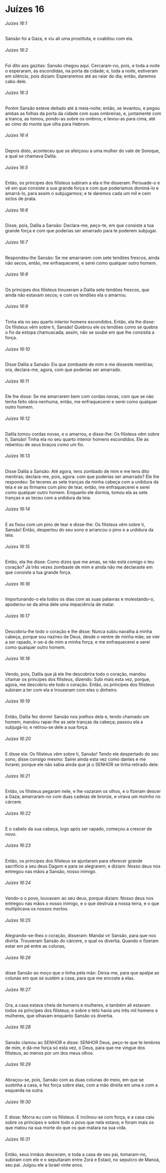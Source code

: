 # Juízes 16

###### Juízes 16:1

Sansão foi a Gaza, e viu ali uma prostituta, e coabitou com ela.

###### Juízes 16:2

Foi dito aos gazitas: Sansão chegou aqui. Cercaram-no, pois, e toda a noite o esperaram, às escondidas, na porta da cidade; e, toda a noite, estiveram em silêncio, pois diziam: Esperaremos até ao raiar do dia; então, daremos cabo dele.

###### Juízes 16:3

Porém Sansão esteve deitado até à meia-noite; então, se levantou, e pegou ambas as folhas da porta da cidade com suas ombreiras, e, juntamente com a tranca, as tomou, pondo-as sobre os ombros; e levou-as para cima, até ao cimo do monte que olha para Hebrom.

###### Juízes 16:4

Depois disto, aconteceu que se afeiçoou a uma mulher do vale de Soreque, a qual se chamava Dalila.

###### Juízes 16:5

Então, os príncipes dos filisteus subiram a ela e lhe disseram: Persuade-o e vê em que consiste a sua grande força e com que poderíamos dominá-lo e amarrá-lo, para assim o subjugarmos; e te daremos cada um mil e cem siclos de prata.

###### Juízes 16:6

Disse, pois, Dalila a Sansão: Declara-me, peço-te, em que consiste a tua grande força e com que poderias ser amarrado para te poderem subjugar.

###### Juízes 16:7

Respondeu-lhe Sansão: Se me amarrarem com sete tendões frescos, ainda não secos, então, me enfraquecerei, e serei como qualquer outro homem.

###### Juízes 16:8

Os príncipes dos filisteus trouxeram a Dalila sete tendões frescos, que ainda não estavam secos; e com os tendões ela o amarrou.

###### Juízes 16:9

Tinha ela no seu quarto interior homens escondidos. Então, ela lhe disse: Os filisteus vêm sobre ti, Sansão! Quebrou ele os tendões como se quebra o fio da estopa chamuscada; assim, não se soube em que lhe consistia a força.

###### Juízes 16:10

Disse Dalila a Sansão: Eis que zombaste de mim e me disseste mentiras; ora, declara-me, agora, com que poderias ser amarrado.

###### Juízes 16:11

Ele lhe disse: Se me amarrarem bem com cordas novas, com que se não tenha feito obra nenhuma, então, me enfraquecerei e serei como qualquer outro homem.

###### Juízes 16:12

Dalila tomou cordas novas, e o amarrou, e disse-lhe: Os filisteus vêm sobre ti, Sansão! Tinha ela no seu quarto interior homens escondidos. Ele as rebentou de seus braços como um fio.

###### Juízes 16:13

Disse Dalila a Sansão: Até agora, tens zombado de mim e me tens dito mentiras; declara-me, pois, agora: com que poderias ser amarrado? Ele lhe respondeu: Se teceres as sete tranças da minha cabeça com a urdidura da teia e se as firmares com pino de tear, então, me enfraquecerei e serei como qualquer outro homem. Enquanto ele dormia, tomou ela as sete tranças e as teceu com a urdidura da teia.

###### Juízes 16:14

E as fixou com um pino de tear e disse-lhe: Os filisteus vêm sobre ti, Sansão! Então, despertou do seu sono e arrancou o pino e a urdidura da teia.

###### Juízes 16:15

Então, ela lhe disse: Como dizes que me amas, se não está comigo o teu coração? Já três vezes zombaste de mim e ainda não me declaraste em que consiste a tua grande força.

###### Juízes 16:16

Importunando-o ela todos os dias com as suas palavras e molestando-o, apoderou-se da alma dele uma impaciência de matar.

###### Juízes 16:17

Descobriu-lhe todo o coração e lhe disse: Nunca subiu navalha à minha cabeça, porque sou nazireu de Deus, desde o ventre de minha mãe; se vier a ser rapado, ir-se-á de mim a minha força, e me enfraquecerei e serei como qualquer outro homem.

###### Juízes 16:18

Vendo, pois, Dalila que já ele lhe descobrira todo o coração, mandou chamar os príncipes dos filisteus, dizendo: Subi mais esta vez, porque, agora, me descobriu ele todo o coração. Então, os príncipes dos filisteus subiram a ter com ela e trouxeram com eles o dinheiro.

###### Juízes 16:19

Então, Dalila fez dormir Sansão nos joelhos dela e, tendo chamado um homem, mandou rapar-lhe as sete tranças da cabeça; passou ela a subjugá-lo; e retirou-se dele a sua força.

###### Juízes 16:20

E disse ela: Os filisteus vêm sobre ti, Sansão! Tendo ele despertado do seu sono, disse consigo mesmo: Sairei ainda esta vez como dantes e me livrarei; porque ele não sabia ainda que já o SENHOR se tinha retirado dele.

###### Juízes 16:21

Então, os filisteus pegaram nele, e lhe vazaram os olhos, e o fizeram descer a Gaza; amarraram-no com duas cadeias de bronze, e virava um moinho no cárcere.

###### Juízes 16:22

E o cabelo da sua cabeça, logo após ser rapado, começou a crescer de novo.

###### Juízes 16:23

Então, os príncipes dos filisteus se ajuntaram para oferecer grande sacrifício a seu deus Dagom e para se alegrarem; e diziam: Nosso deus nos entregou nas mãos a Sansão, nosso inimigo.

###### Juízes 16:24

Vendo-o o povo, louvavam ao seu deus, porque diziam: Nosso deus nos entregou nas mãos o nosso inimigo, e o que destruía a nossa terra, e o que multiplicava os nossos mortos.

###### Juízes 16:25

Alegrando-se-lhes o coração, disseram: Mandai vir Sansão, para que nos divirta. Trouxeram Sansão do cárcere, o qual os divertia. Quando o fizeram estar em pé entre as colunas,

###### Juízes 16:26

disse Sansão ao moço que o tinha pela mão: Deixa-me, para que apalpe as colunas em que se sustém a casa, para que me encoste a elas.

###### Juízes 16:27

Ora, a casa estava cheia de homens e mulheres, e também ali estavam todos os príncipes dos filisteus; e sobre o teto havia uns três mil homens e mulheres, que olhavam enquanto Sansão os divertia.

###### Juízes 16:28

Sansão clamou ao SENHOR e disse: SENHOR Deus, peço-te que te lembres de mim, e dá-me força só esta vez, ó Deus, para que me vingue dos filisteus, ao menos por um dos meus olhos.

###### Juízes 16:29

Abraçou-se, pois, Sansão com as duas colunas do meio, em que se sustinha a casa, e fez força sobre elas, com a mão direita em uma e com a esquerda na outra.

###### Juízes 16:30

E disse: Morra eu com os filisteus. E inclinou-se com força, e a casa caiu sobre os príncipes e sobre todo o povo que nela estava; e foram mais os que matou na sua morte do que os que matara na sua vida.

###### Juízes 16:31

Então, seus irmãos desceram, e toda a casa de seu pai, tomaram-no, subiram com ele e o sepultaram entre Zorá e Estaol, no sepulcro de Manoá, seu pai. Julgou ele a Israel vinte anos.

